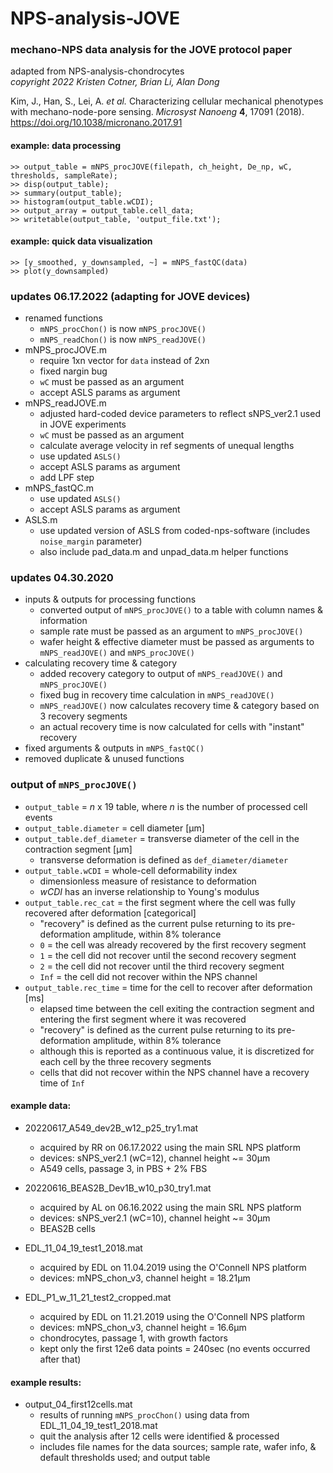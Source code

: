 # NPS-analysis-JOVE

### mechano-NPS data analysis for the JOVE protocol paper
adapted from NPS-analysis-chondrocytes  
*copyright 2022 Kristen Cotner, Brian Li, Alan Dong*

Kim, J., Han, S., Lei, A. *et al.* Characterizing cellular mechanical phenotypes with mechano-node-pore sensing. *Microsyst Nanoeng* **4**, 17091 (2018). https://doi.org/10.1038/micronano.2017.91

#### example: data processing
`>> output_table = mNPS_procJOVE(filepath, ch_height, De_np, wC, thresholds, sampleRate);`  
`>> disp(output_table);`  
`>> summary(output_table);`  
`>> histogram(output_table.wCDI);`  
`>> output_array = output_table.cell_data;`  
`>> writetable(output_table, 'output_file.txt');`

#### example: quick data visualization
`>> [y_smoothed, y_downsampled, ~] = mNPS_fastQC(data)`  
`>> plot(y_downsampled)`

### updates 06.17.2022 (adapting for JOVE devices)
* renamed functions
	* `mNPS_procChon()` is now `mNPS_procJOVE()`
	* `mNPS_readChon()` is now `mNPS_readJOVE()`
* mNPS_procJOVE.m
	* require 1xn vector for `data` instead of 2xn
	* fixed nargin bug
	* `wC` must be passed as an argument
	* accept ASLS params as argument
* mNPS_readJOVE.m
	* adjusted hard-coded device parameters to reflect sNPS_ver2.1 used in JOVE experiments
	* `wC` must be passed as an argument
	* calculate average velocity in ref segments of unequal lengths
	* use updated `ASLS()`
	* accept ASLS params as argument
	* add LPF step
* mNPS_fastQC.m
	* use updated `ASLS()`
	* accept ASLS params as argument
* ASLS.m
	* use updated version of ASLS from coded-nps-software (includes `noise_margin` parameter)
	* also include pad_data.m and unpad_data.m helper functions

### updates 04.30.2020
* inputs & outputs for processing functions
	* converted output of `mNPS_procJOVE()` to a table with column names & information
	* sample rate must be passed as an argument to `mNPS_procJOVE()`
	* wafer height & effective diameter must be passed as arguments to `mNPS_readJOVE()` and `mNPS_procJOVE()`
* calculating recovery time & category
	* added recovery category to output of `mNPS_readJOVE()` and `mNPS_procJOVE()`
	* fixed bug in recovery time calculation in `mNPS_readJOVE()`
	* `mNPS_readJOVE()` now calculates recovery time & category based on 3 recovery segments
	* an actual recovery time is now calculated for cells with "instant" recovery
* fixed arguments & outputs in `mNPS_fastQC()`
* removed duplicate & unused functions

### output of `mNPS_procJOVE()`
* `output_table` = _n_ x 19 table, where _n_ is the number of processed cell events
* `output_table.diameter` = cell diameter [µm]
* `output_table.def_diameter` = transverse diameter of the cell in the contraction segment [µm]
	* transverse deformation is defined as `def_diameter/diameter`
* `output_table.wCDI` = whole-cell deformability index
	* dimensionless measure of resistance to deformation
	* _wCDI_ has an inverse relationship to Young's modulus
* `output_table.rec_cat` = the first segment where the cell was fully recovered after deformation [categorical]
	* "recovery" is defined as the current pulse returning to its pre-deformation amplitude, within 8% tolerance
	* `0` = the cell was already recovered by the first recovery segment
	* `1` = the cell did not recover until the second recovery segment
	* `2` = the cell did not recover until the third recovery segment
	* `Inf` = the cell did not recover within the NPS channel
* `output_table.rec_time` = time for the cell to recover after deformation [ms]
	* elapsed time between the cell exiting the contraction segment and entering the first segment where it was recovered
	* "recovery" is defined as the current pulse returning to its pre-deformation amplitude, within 8% tolerance
	* although this is reported as a continuous value, it is discretized for each cell by the three recovery segments
	* cells that did not recover within the NPS channel have a recovery time of `Inf`

#### example data:

* 20220617_A549_dev2B_w12_p25_try1.mat
	* acquired by RR on 06.17.2022 using the main SRL NPS platform
	* devices: sNPS_ver2.1 (wC=12), channel height ~= 30µm
	* A549 cells, passage 3, in PBS + 2% FBS

* 20220616_BEAS2B_Dev1B_w10_p30_try1.mat
	* acquired by AL on 06.16.2022 using the main SRL NPS platform
	* devices: sNPS_ver2.1 (wC=10), channel height ~= 30µm
	* BEAS2B cells

* EDL_11_04_19_test1_2018.mat
	* acquired by EDL on 11.04.2019 using the O'Connell NPS platform
	* devices: mNPS_chon_v3, channel height = 18.21µm

* EDL_P1_w_11_21_test2_cropped.mat
	* acquired by EDL on 11.21.2019 using the O'Connell NPS platform
	* devices: mNPS_chon_v3, channel height = 16.6µm
	* chondrocytes, passage 1, with growth factors
	* kept only the first 12e6 data points = 240sec (no events occurred after that)

#### example results:

* output_04_first12cells.mat
	* results of running `mNPS_procChon()` using data from EDL_11_04_19_test1_2018.mat
	* quit the analysis after 12 cells were identified & processed
	* includes file names for the data sources; sample rate, wafer info, & default thresholds used; and output table
